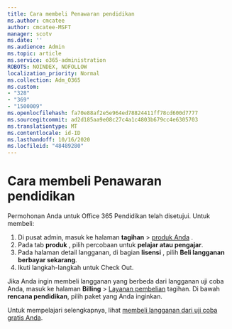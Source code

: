 ```yaml
---
title: Cara membeli Penawaran pendidikan
ms.author: cmcatee
author: cmcatee-MSFT
manager: scotv
ms.date: ''
ms.audience: Admin
ms.topic: article
ms.service: o365-administration
ROBOTS: NOINDEX, NOFOLLOW
localization_priority: Normal
ms.collection: Adm_O365
ms.custom:
- "328"
- "369"
- "1500009"
ms.openlocfilehash: fa70e88af2e5e964ed78824411ff78cd600d7777
ms.sourcegitcommit: ad2d185aa9e08c27c4a1c4803b679cc4e6305703
ms.translationtype: MT
ms.contentlocale: id-ID
ms.lasthandoff: 10/16/2020
ms.locfileid: "48489280"
---
```

# <a name="how-to-purchase-an-education-offer"></a>Cara membeli Penawaran pendidikan

Permohonan Anda untuk Office 365 Pendidikan telah disetujui. Untuk membeli:
  
1. Di pusat admin, masuk ke halaman **tagihan** \> [produk Anda](https://go.microsoft.com/fwlink/p/?linkid=842054) .
2. Pada tab **produk** , pilih percobaan untuk **pelajar atau pengajar**.
3. Pada halaman detail langganan, di bagian **lisensi** , pilih **Beli langganan berbayar sekarang**.
4. Ikuti langkah-langkah untuk Check Out.

Jika Anda ingin membeli langganan yang berbeda dari langganan uji coba Anda, masuk ke halaman **Billing** \> [Layanan pembelian](https://go.microsoft.com/fwlink/p/?linkid=868433) tagihan. Di bawah **rencana pendidikan**, pilih paket yang Anda inginkan.

Untuk mempelajari selengkapnya, lihat [membeli langganan dari uji coba gratis Anda](https://docs.microsoft.com/microsoft-365/commerce/try-or-buy-microsoft-365#buy-a-subscription-from-your-free-trial).